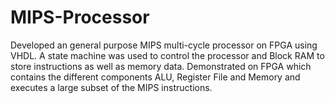 # MIPS-Processor
Developed an general purpose MIPS multi-cycle processor on FPGA using VHDL. A state machine was used to control the processor and Block RAM to store instructions as well as memory data. Demonstrated on FPGA which contains the different components ALU, Register File and Memory and executes a large subset of the MIPS instructions.
